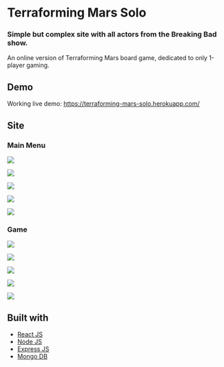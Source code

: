 # Terraforming Mars Solo

### Simple but complex site with all actors from the Breaking Bad show.
An online version of Terraforming Mars board game, dedicated to only 1-player gaming.

## Demo

Working live demo: https://terraforming-mars-solo.herokuapp.com/

## Site

### Main Menu

![](https://i.imgur.com/92kgCKT.jpeg)

![](https://i.imgur.com/oPx9rxw.jpeg)

![](https://i.imgur.com/3OSx3sH.jpeg)

![](https://i.imgur.com/A1Q1Ss3.jpeg)

![](https://i.imgur.com/BJasEK1.jpeg)

### Game

![](https://i.imgur.com/WMImGPe.jpeg)

![](https://i.imgur.com/cfpWBKT.jpeg)

![](https://i.imgur.com/Hi0CACF.jpeg)

![](https://i.imgur.com/VOBcCOH.jpeg)

![](https://i.imgur.com/RUGDy6e.jpeg)

## Built with

-  [React JS](https://reactjs.org/)
-  [Node JS](https://nodejs.org/)
-  [Express JS](https://expressjs.com/)
-  [Mongo DB](https://www.mongodb.com/)
